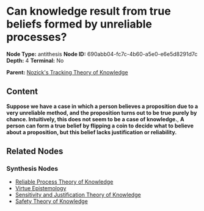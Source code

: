 # Can knowledge result from true beliefs formed by unreliable processes?

**Node Type:** antithesis
**Node ID:** 690abb04-fc7c-4b60-a5e0-e6e5d8291d7c
**Depth:** 4
**Terminal:** No

**Parent:** [Nozick's Tracking Theory of Knowledge](nozicks-tracking-theory-of-knowledge-synthesis-3007f7cd-24ed-438d-9179-3ff357b52d6d.md)

## Content

**Suppose we have a case in which a person believes a proposition due to a very unreliable method, and the proposition turns out to be true purely by chance. Intuitively, this does not seem to be a case of knowledge.**, **A person can form a true belief by flipping a coin to decide what to believe about a proposition, but this belief lacks justification or reliability.**

## Related Nodes

### Synthesis Nodes

- [Reliable Process Theory of Knowledge](reliable-process-theory-of-knowledge-synthesis-d7a71e7e-9f6a-4901-9e11-1b1e97e7bfcf.md)
- [Virtue Epistemology](virtue-epistemology-synthesis-03bda86c-976e-47e5-b6bb-c985b8d2bf3d.md)
- [Sensitivity and Justification Theory of Knowledge](sensitivity-and-justification-theory-of-knowledge-synthesis-af74b6fe-84cf-40f0-996f-17433dceea01.md)
- [Safety Theory of Knowledge](safety-theory-of-knowledge-synthesis-44a5953c-ae8b-49e7-a75d-c224e07c7395.md)
